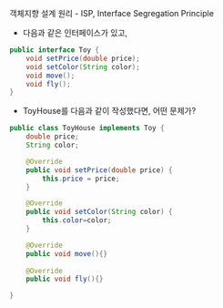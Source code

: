
객체지향 설계 원리 - ISP, Interface Segregation Principle

- 다음과 같은 인터페이스가 있고, 
```java
public interface Toy {
    void setPrice(double price);
    void setColor(String color);
    void move();
    void fly();
}
```
- ToyHouse를 다음과 같이 작성했다면, 어떤 문제가?
```java
public class ToyHouse implements Toy {
    double price;
    String color;

    @Override
    public void setPrice(double price) {
        this.price = price;
    }

    @Override
    public void setColor(String color) {
        this.color=color;
    }

    @Override
    public void move(){}
    
    @Override
    public void fly(){}

}

```